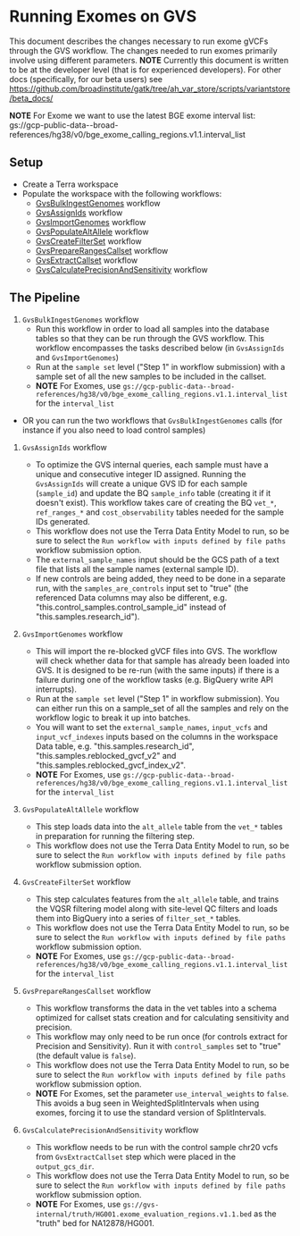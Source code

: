 # Running Exomes on GVS

This document describes the changes necessary to run exome gVCFs through the GVS workflow. The changes needed to run exomes primarily involve using different parameters.
**NOTE** Currently this document is written to be at the developer level (that is for experienced developers). For other docs (specifically, for our beta users) see https://github.com/broadinstitute/gatk/tree/ah_var_store/scripts/variantstore/beta_docs/

**NOTE** For Exome we want to use the latest BGE exome interval list:
gs://gcp-public-data--broad-references/hg38/v0/bge_exome_calling_regions.v1.1.interval_list

## Setup
- Create a Terra workspace
- Populate the workspace with the following workflows:
    - [GvsBulkIngestGenomes](https://dockstore.org/my-workflows/github.com/broadinstitute/gatk/GvsBulkIngestGenomes) workflow
    - [GvsAssignIds](https://dockstore.org/my-workflows/github.com/broadinstitute/gatk/GvsAssignIds) workflow
    - [GvsImportGenomes](https://dockstore.org/my-workflows/github.com/broadinstitute/gatk/GvsImportGenomes) workflow
    - [GvsPopulateAltAllele](https://dockstore.org/my-workflows/github.com/broadinstitute/gatk/GvsPopulateAltAllele) workflow
    - [GvsCreateFilterSet](https://dockstore.org/my-workflows/github.com/broadinstitute/gatk/GvsCreateFilterSet) workflow
    - [GvsPrepareRangesCallset](https://dockstore.org/my-workflows/github.com/broadinstitute/gatk/GvsPrepareRangesCallset) workflow
    - [GvsExtractCallset](https://dockstore.org/my-workflows/github.com/broadinstitute/gatk/GvsExtractCallset) workflow
    - [GvsCalculatePrecisionAndSensitivity](https://dockstore.org/workflows/github.com/broadinstitute/gatk/GvsCalculatePrecisionAndSensitivity) workflow

## The Pipeline
1. `GvsBulkIngestGenomes` workflow
    - Run this workflow in order to load all samples into the database tables so that they can be run through the GVS workflow. This workflow encompasses the tasks described below (in `GvsAssignIds` and `GvsImportGenomes`)
   - Run at the `sample set` level ("Step 1" in workflow submission) with a sample set of all the new samples to be included in the callset.
    - **NOTE** For Exomes, use `gs://gcp-public-data--broad-references/hg38/v0/bge_exome_calling_regions.v1.1.interval_list` for the `interval_list`
- OR you can run the two workflows that `GvsBulkIngestGenomes` calls (for instance if you also need to load control samples) 
1. `GvsAssignIds` workflow
    - To optimize the GVS internal queries, each sample must have a unique and consecutive integer ID assigned. Running the `GvsAssignIds` will create a unique GVS ID for each sample (`sample_id`) and update the BQ `sample_info` table (creating it if it doesn't exist). This workflow takes care of creating the BQ `vet_*`, `ref_ranges_*` and `cost_observability` tables needed for the sample IDs generated.
    - This workflow does not use the Terra Data Entity Model to run, so be sure to select the `Run workflow with inputs defined by file paths` workflow submission option.
    -  The `external_sample_names` input should be the GCS path of a text file that lists all the sample names (external sample ID).
    - If new controls are being added, they need to be done in a separate run, with the `samples_are_controls` input set to "true" (the referenced Data columns may also be different, e.g. "this.control_samples.control_sample_id" instead of "this.samples.research_id").
2. `GvsImportGenomes` workflow
    - This will import the re-blocked gVCF files into GVS. The workflow will check whether data for that sample has already been loaded into GVS. It is designed to be re-run (with the same inputs) if there is a failure during one of the workflow tasks (e.g. BigQuery write API interrupts).
    - Run at the `sample set` level ("Step 1" in workflow submission).  You can either run this on a sample_set of all the samples and rely on the workflow logic to break it up into batches.
    - You will want to set the `external_sample_names`, `input_vcfs` and `input_vcf_indexes` inputs based on the columns in the workspace Data table, e.g. "this.samples.research_id", "this.samples.reblocked_gvcf_v2" and "this.samples.reblocked_gvcf_index_v2".
   - **NOTE** For Exomes, use `gs://gcp-public-data--broad-references/hg38/v0/bge_exome_calling_regions.v1.1.interval_list` for the `interval_list`

3. `GvsPopulateAltAllele` workflow
    - This step loads data into the `alt_allele` table from the `vet_*` tables in preparation for running the filtering step.
    - This workflow does not use the Terra Data Entity Model to run, so be sure to select the `Run workflow with inputs defined by file paths` workflow submission option.
4. `GvsCreateFilterSet` workflow
    - This step calculates features from the `alt_allele` table, and trains the VQSR filtering model along with site-level QC filters and loads them into BigQuery into a series of `filter_set_*` tables.
    - This workflow does not use the Terra Data Entity Model to run, so be sure to select the `Run workflow with inputs defined by file paths` workflow submission option.
    - **NOTE** For Exomes, use `gs://gcp-public-data--broad-references/hg38/v0/bge_exome_calling_regions.v1.1.interval_list` for the `interval_list`
5. `GvsPrepareRangesCallset` workflow
    - This workflow transforms the data in the vet tables into a schema optimized for callset stats creation and for calculating sensitivity and precision.
    - This workflow may only need to be run once (for controls extract for Precision and Sensitivity). Run it with `control_samples` set to "true" (the default value is `false`).
    - This workflow does not use the Terra Data Entity Model to run, so be sure to select the `Run workflow with inputs defined by file paths` workflow submission option.
    - **NOTE** For Exomes, set the parameter `use_interval_weights` to `false`.  This avoids a bug seen in WeightedSplitIntervals when using exomes, forcing it to use the standard version of SplitIntervals.
6. `GvsCalculatePrecisionAndSensitivity` workflow
    - This workflow needs to be run with the control sample chr20 vcfs from `GvsExtractCallset` step which were placed in the `output_gcs_dir`.
    - This workflow does not use the Terra Data Entity Model to run, so be sure to select the `Run workflow with inputs defined by file paths` workflow submission option.
    - **NOTE** For Exomes, use `gs://gvs-internal/truth/HG001.exome_evaluation_regions.v1.1.bed` as the "truth" bed for NA12878/HG001.


